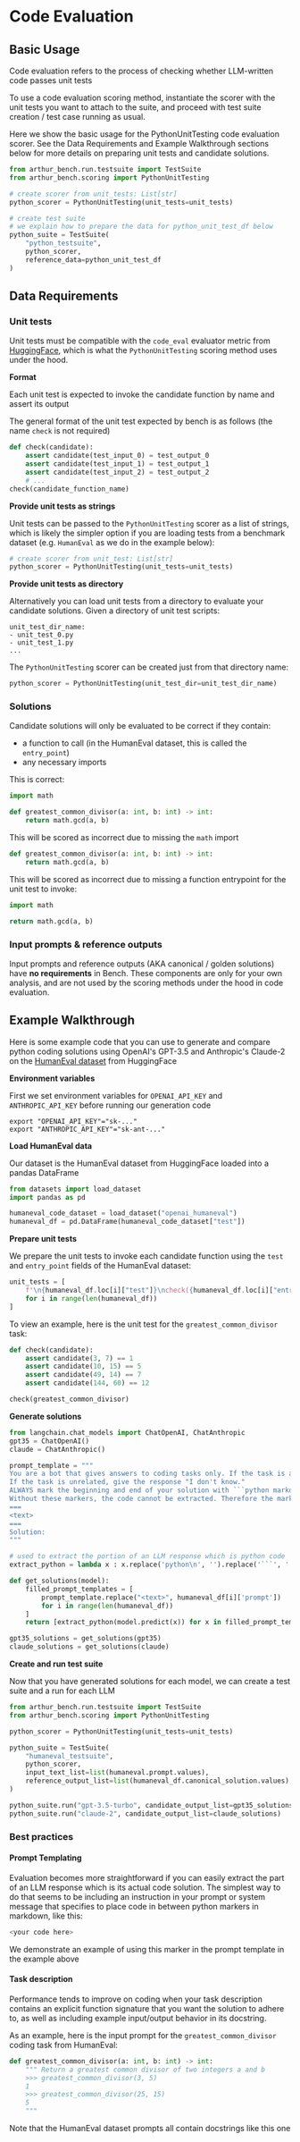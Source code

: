 # Code Evaluation

## Basic Usage

Code evaluation refers to the process of checking whether LLM-written code passes unit tests

To use a code evaluation scoring method, instantiate the scorer with the unit tests you want to attach to the suite, and proceed with test suite creation / test case running as usual. 

Here we show the basic usage for the PythonUnitTesting code evaluation scorer. See the Data Requirements and Example Walkthrough sections below for more details on preparing unit tests and candidate solutions.

```python
from arthur_bench.run.testsuite import TestSuite
from arthur_bench.scoring import PythonUnitTesting

# create scorer from unit_tests: List[str]
python_scorer = PythonUnitTesting(unit_tests=unit_tests)

# create test suite
# we explain how to prepare the data for python_unit_test_df below
python_suite = TestSuite(
    "python_testsuite", 
    python_scorer,
    reference_data=python_unit_test_df 
)
```

## Data Requirements

### Unit tests

Unit tests must be compatible with the `code_eval` evaluator metric from [HuggingFace](https://huggingface.co/spaces/evaluate-metric/code_eval), which is what the `PythonUnitTesting` scoring method uses under the hood.

**Format**

Each unit test is expected to invoke the candidate function by name and assert its output

The general format of the unit test expected by bench is as follows (the name `check` is not required)

```python
def check(candidate):
    assert candidate(test_input_0) = test_output_0
    assert candidate(test_input_1) = test_output_1
    assert candidate(test_input_2) = test_output_2
    # ...
check(candidate_function_name)
```

**Provide unit tests as strings**

Unit tests can be passed to the `PythonUnitTesting` scorer as a list of strings, which is likely the simpler option if you are loading tests from a benchmark dataset (e.g. `HumanEval` as we do in the example below):

```python
# create scorer from unit_test: List[str]
python_scorer = PythonUnitTesting(unit_tests=unit_tests)
```

**Provide unit tests as directory**

Alternatively you can load unit tests from a directory to evaluate your candidate solutions. Given a directory of unit test scripts:

```
unit_test_dir_name:
- unit_test_0.py
- unit_test_1.py
...
```

The `PythonUnitTesting` scorer can be created just from that directory name:

```python
python_scorer = PythonUnitTesting(unit_test_dir=unit_test_dir_name)
```

### Solutions

Candidate solutions will only be evaluated to be correct if they contain:

- a function to call (in the HumanEval dataset, this is called the `entry_point`)
- any necessary imports

This is correct:

```python
import math

def greatest_common_divisor(a: int, b: int) -> int:
    return math.gcd(a, b)
```

This will be scored as incorrect due to missing the `math` import

```python
def greatest_common_divisor(a: int, b: int) -> int:
    return math.gcd(a, b)
```

This will be scored as incorrect due to missing a function entrypoint for the unit test to invoke:

```python
import math

return math.gcd(a, b)
```

### Input prompts & reference outputs

Input prompts and reference outputs (AKA canonical / golden solutions) have **no requirements** in Bench. These components are only for your own analysis, and are not used by the scoring methods under the hood in code evaluation.

## Example Walkthrough

Here is some example code that you can use to generate and compare python coding solutions using OpenAI's GPT-3.5 and Anthropic's Claude-2 on the [HumanEval dataset](https://huggingface.co/datasets/openai_humaneval) from HuggingFace

**Environment variables**

First we set environment variables for `OPENAI_API_KEY` and `ANTHROPIC_API_KEY` before running our generation code
```
export "OPENAI_API_KEY"="sk-..."
export "ANTHROPIC_API_KEY"="sk-ant-..."
```

**Load HumanEval data**

Our dataset is the HumanEval dataset from HuggingFace loaded into a pandas DataFrame

```python
from datasets import load_dataset
import pandas as pd

humaneval_code_dataset = load_dataset("openai_humaneval")
humaneval_df = pd.DataFrame(humaneval_code_dataset["test"])
```

**Prepare unit tests**

We prepare the unit tests to invoke each candidate function using the `test` and `entry_point` fields of the HumanEval dataset:

```python
unit_tests = [
    f'\n{humaneval_df.loc[i]["test"]}\ncheck({humaneval_df.loc[i]["entry_point"]})' 
    for i in range(len(humaneval_df))
]
```

To view an example, here is the unit test for the `greatest_common_divisor` task:

```python
def check(candidate):
    assert candidate(3, 7) == 1
    assert candidate(10, 15) == 5
    assert candidate(49, 14) == 7
    assert candidate(144, 60) == 12

check(greatest_common_divisor)
```

**Generate solutions**

```python
from langchain.chat_models import ChatOpenAI, ChatAnthropic
gpt35 = ChatOpenAI()
claude = ChatAnthropic()

prompt_template = """
You are a bot that gives answers to coding tasks only. If the task is a coding task, give an expert python solution.
If the task is unrelated, give the response "I don't know."
ALWAYS mark the beginning and end of your solution with ```python markdown markers.
Without these markers, the code cannot be extracted. Therefore the markers are required.
===
<text>
===
Solution:
"""

# used to extract the portion of an LLM response which is python code
extract_python = lambda x : x.replace('python\n', '').replace('```', '').replace(' def', 'def')

def get_solutions(model):
    filled_prompt_templates = [
        prompt_template.replace("<text>", humaneval_df[i]['prompt'])
        for i in range(len(humaneval_df))
    ]
    return [extract_python(model.predict(x)) for x in filled_prompt_templates]

gpt35_solutions = get_solutions(gpt35)
claude_solutions = get_solutions(claude)
```

**Create and run test suite**

Now that you have generated solutions for each model, we can create a test suite and a run for each LLM

```python
from arthur_bench.run.testsuite import TestSuite
from arthur_bench.scoring import PythonUnitTesting

python_scorer = PythonUnitTesting(unit_tests=unit_tests)

python_suite = TestSuite(
    "humaneval_testsuite", 
    python_scorer,
    input_text_list=list(humaneval.prompt.values),
    reference_output_list=list(humaneval_df.canonical_solution.values),
)

python_suite.run("gpt-3.5-turbo", candidate_output_list=gpt35_solutions)
python_suite.run("claude-2", candidate_output_list=claude_solutions)
```

### Best practices

#### Prompt Templating

Evaluation becomes more straightforward if you can easily extract the part of an LLM response which is its actual code solution. The simplest way to do that seems to be including an instruction in your prompt or system message that specifies to place code in between python markers in markdown, like this:

```python
<your code here>
```

We demonstrate an example of using this marker in the prompt template in the example above

#### Task description

Performance tends to improve on coding when your task description contains an explicit function signature that you want the solution to adhere to, as well as including example input/output behavior in its docstring.

As an example, here is the input prompt for the `greatest_common_divisor` coding task from HumanEval:

```python
def greatest_common_divisor(a: int, b: int) -> int:
    """ Return a greatest common divisor of two integers a and b
    >>> greatest_common_divisor(3, 5)
    1
    >>> greatest_common_divisor(25, 15)
    5
    """
```

Note that the HumanEval dataset prompts all contain docstrings like this one
